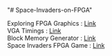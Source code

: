 "# Space-Invaders-on-FPGA" 

Exploring FPGA Graphics : [Link](https://projectf.io/posts/fpga-graphics/)<br>
VGA Timings : [Link](http://martin.hinner.info/vga/timing.html)<br>
Block Memory Generator : [Link](https://www.xilinx.com/products/intellectual-property/block_memory_generator.html)<br>
Space Invaders FPGA Game : [Link](https://fpgaw0rld.wordpress.com/2016/05/20/space-invaders-fpga-game/)

